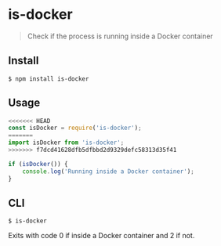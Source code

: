 # is-docker

> Check if the process is running inside a Docker container

## Install

```
$ npm install is-docker
```

## Usage

```js
<<<<<<< HEAD
const isDocker = require('is-docker');
=======
import isDocker from 'is-docker';
>>>>>>> f7dcd41628dfb5dfbbd2d9329defc58313d35f41

if (isDocker()) {
	console.log('Running inside a Docker container');
}
```

## CLI

```
$ is-docker
```

Exits with code 0 if inside a Docker container and 2 if not.
